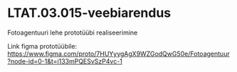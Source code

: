 # LTAT.03.015-veebiarendus

Fotoagentuuri lehe prototüübi realiseerimine

Link figma prototüübile: https://www.figma.com/proto/7HUYyygAgX9WZGodQwG50e/Fotoagentuur?node-id=0-1&t=i133mPQESvSzP4vc-1
